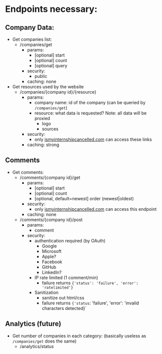 # Endpoints necessary:

## Company Data:
- Get companies list:
    - /companies/get
        - params:
            - [optional] start
            - [optional] count
            - [optional] query
        - security:
            - public
        - caching: none
- Get resources used by the website
    - /companies/{company id}/{resource}
        - params:
            - company name: id of the company (can be queried by `/companies/get`)
            - resource: what data is requested? Note: all data will be proxied
                - logo
                - sources
        - security:
            - only [ismyinternshipcancelled.com](https://ismyinternshipcancelled.com) can access these links
        - caching: strong

## Comments
- Get comments:
    - /comments/{company id}/get
        - params:
            - [optional] start
            - [optional] count
            - [optional, default=newest] order (newest|oldest)
        - security:
            - only [ismyinternshipcancelled.com](https://ismyinternshipcancelled.com) can access this endpoint
        - caching: none
    - /comments/{company id}/post
        - params:
            - comment
        - security:
            - authentication required (by OAuth)
                - Google
                - Microsoft
                - Apple?
                - Facebook
                - GitHub
                - LinkedIn?
            - IP rate limited (1 comment/min)
                - failure returns `{'status': 'failure', 'error': 'ratelimited'}`
            - Sanitization
                - sanitize out html/css
                - failure returns `{'status`: 'failure', 'error': 'invalid characters detected}`

## Analytics (future)
- Get number of companies in each category: (basically useless as `/companies/get` does the same)
    - /analytics/status